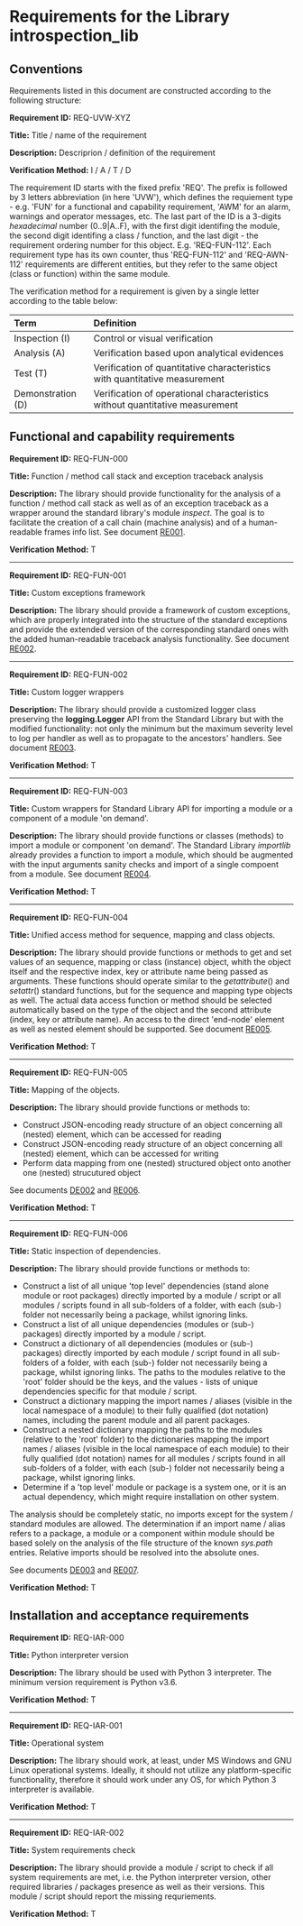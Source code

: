 # Requirements for the Library introspection_lib

## Conventions

Requirements listed in this document are constructed according to the following structure:

**Requirement ID:** REQ-UVW-XYZ

**Title:** Title / name of the requirement

**Description:** Descriprion / definition of the requirement

**Verification Method:** I / A / T / D

The requirement ID starts with the fixed prefix 'REQ'. The prefix is followed by 3 letters abbreviation (in here 'UVW'), which defines the requiement type - e.g. 'FUN' for a functional and capability requirement, 'AWM' for an alarm, warnings and operator messages, etc. The last part of the ID is a 3-digits *hexadecimal* number (0..9|A..F), with the first digit identifing the module, the second digit identifing a class / function, and the last digit - the requirement ordering number for this object. E.g. 'REQ-FUN-112'. Each requirement type has its own counter, thus 'REQ-FUN-112' and 'REQ-AWN-112' requirements are different entities, but they refer to the same object (class or function) within the same module.

The verification method for a requirement is given by a single letter according to the table below:

| **Term**          | **Definition**                                                               |
| :---------------- | :--------------------------------------------------------------------------- |
| Inspection (I)    | Control or visual verification                                               |
| Analysis (A)      | Verification based upon analytical evidences                                 |
| Test (T)          | Verification of quantitative characteristics with quantitative measurement   |
| Demonstration (D) | Verification of operational characteristics without quantitative measurement |

## Functional and capability requirements

**Requirement ID:** REQ-FUN-000

**Title:** Function / method call stack and exception traceback analysis

**Description:** The library should provide functionality for the analysis of a function / method call stack as well as of an exception traceback as a wrapper around the standard library's module *inspect*. The goal is to facilitate the creation of a call chain (machine analysis) and of a human-readable frames info list. See document [RE001](./RE001_traceback_requirements.md).

**Verification Method:** T

---

**Requirement ID:** REQ-FUN-001

**Title:** Custom exceptions framework

**Description:** The library should provide a framework of custom exceptions, which are properly integrated into the structure of the standard exceptions and provide the extended version of the corresponding standard ones with the added human-readable traceback analysis functionality. See document [RE002](./RE002_base_exceptions_requirements.md).

---

**Requirement ID:** REQ-FUN-002

**Title:** Custom logger wrappers

**Description:** The library should provide a customized logger class preserving the **logging.Logger** API from the Standard Library but with the modified functionality: not only the minimum but the maximum severity level to log per handler as well as to propagate to the ancestors' handlers. See document [RE003](./RE003_logging_requirements.md).

**Verification Method:** T

---

**Requirement ID:** REQ-FUN-003

**Title:** Custom wrappers for Standard Library API for importing a module or a component of a module 'on demand'.

**Description:** The library should provide functions or classes (methods) to import a module or component 'on demand'. The Standard Library *importlib* already provides a function to import a module, which should be augmented with the input arguments sanity checks and import of a single compoent from a module. See document [RE004](./RE004_dynamic_import_requirements.md).

**Verification Method:** T

---

**Requirement ID:** REQ-FUN-004

**Title:** Unified access method for sequence, mapping and class objects.

**Description:** The library should provide functions or methods to get and set values of an sequence, mapping or class (instance) object, whith the object itself and the respective index, key or attribute name being passed as arguments. These functions should operate similar to the *getattribute*() and *setattr*() standard functions, but for the sequence and mapping type objects as well. The actual data access function or method should be selected automatically based on the type of the object and the second attribute (index, key or attribute name). An access to the direct 'end-node' element as well as nested element should be supported. See document [RE005](./RE005_universal_access_requirements.md).

**Verification Method:** T

---

**Requirement ID:** REQ-FUN-005

**Title:** Mapping of the objects.

**Description:** The library should provide functions or methods to:

* Construct JSON-encoding ready structure of an object concerning all (nested) element, which can be accessed for reading
* Construct JSON-encoding ready structure of an object concerning all (nested) element, which can be accessed for writing
* Perform data mapping from one (nested) structured object onto another one (nested) strucutured object

See documents [DE002](../Design/DE002_structure_map.md) and [RE006](./RE006_structure_map_requirements.md).

**Verification Method:** T

---

**Requirement ID:** REQ-FUN-006

**Title:** Static inspection of dependencies.

**Description:** The library should provide functions or methods to:

* Construct a list of all unique 'top level' dependencies (stand alone module or root packages) directly imported by a module / script or all modules / scripts found in all sub-folders of a folder, with each (sub-) folder not necessarily being a package, whilst ignoring links.
* Construct a list of all unique dependencies (modules or (sub-) packages) directly imported by a module / script.
* Construct a dictionary of all dependencies (modules or (sub-) packages) directly imported by each module / script found in all sub-folders of a folder, with each (sub-) folder not necessarily being a package, whilst ignoring links. The paths to the modules relative to the 'root' folder should be the keys, and the values - lists of unique dependencies specific for that module / script.
* Construct a dictionary mapping the import names / aliases (visible in the local namespace of a module) to their fully qualified (dot notation) names, including the parent module and all parent packages.
* Construct a nested dictionary mapping the paths to the modules (relative to the 'root' folder) to the dictionaries mapping the import names / aliases (visible in the local namespace of each module) to their fully qualified (dot notation) names for all modules / scripts found in all sub-folders of a folder, with each (sub-) folder not necessarily being a package, whilst ignoring links.
* Determine if a 'top level' module or package is a system one, or it is an actual dependency, which might require installation on other system.

The analysis should be completely static, no imports except for the system / standard modules are allowed. The determination if an import name / alias refers to a package, a module or a component within module should be based solely on the analysis of the file structure of the known *sys.path* entries. Relative imports should be resolved into the absolute ones.

See documents [DE003](../Design/DE003_package_structure.md) and [RE007](./RE007_package_structure_requirements.md).

**Verification Method:** T

## Installation and acceptance requirements

**Requirement ID:** REQ-IAR-000

**Title:** Python interpreter version

**Description:** The library should be used with Python 3 interpreter. The minimum version requirement is Python v3.6.

**Verification Method:** T

---

**Requirement ID:** REQ-IAR-001

**Title:** Operational system

**Description:** The library should work, at least, under MS Windows and GNU Linux operational systems. Ideally, it should not utilize any platform-specific functionality, therefore it should work under any OS, for which Python 3 interpreter is available.

**Verification Method:** T

---

**Requirement ID:** REQ-IAR-002

**Title:** System requirements check

**Description:** The library should provide a module / script to check if all system requirements are met, i.e. the Python interpreter version, other required libraries / packages presence as well as their versions. This module / script should report the missing requriements.

**Verification Method:** T
